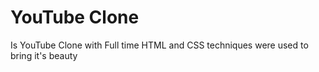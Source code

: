 # YouTube Clone

Is YouTube Clone with 
Full time HTML and CSS techniques were used to bring it's beauty
